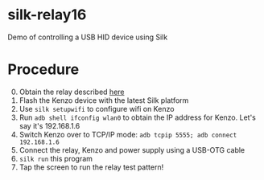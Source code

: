 # silk-relay16
Demo of controlling a USB HID device using Silk

# Procedure 
0. Obtain the relay described [here](https://github.com/mvines/relay#required-hardware)
1. Flash the Kenzo device with the latest Silk platform
2. Use `silk setupwifi` to configure wifi on Kenzo
3. Run `adb shell ifconfig wlan0` to obtain the IP address for Kenzo.  Let's say it's 192.168.1.6
4. Switch Kenzo over to TCP/IP mode: `adb tcpip 5555; adb connect 192.168.1.6`
5. Connect the relay, Kenzo and power supply using a USB-OTG cable
6. `silk run` this program
7. Tap the screen to run the relay test pattern!
